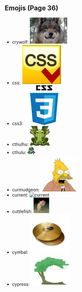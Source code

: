 
## Emojis (Page 36)

* crywolf: ![crywolf](output/crywolf.png)
* css: ![css](output/css.gif)
* css3: ![css3](output/css3.png)
* cthulhu: ![cthulhu](output/cthulhu.png)
* cthulu: ![cthulu](output/cthulu.gif)
* curmudgeon: ![curmudgeon](output/curmudgeon.jpg)
* current: ![current](output/current)
* cuttlefish: ![cuttlefish](output/cuttlefish.gif)
* cymbal: ![cymbal](output/cymbal.png)
* cypress: ![cypress](output/cypress.gif)

